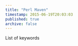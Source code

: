 ```yaml
---
title: "Perl Maven"
timestamp: 2015-06-19T20:03:03
published: true
archive: false
---
```


List of keywords
